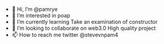 - 👋 Hi, I’m @pamrye
- 👀 I’m interested in poap
- 🌱 I’m currently learning Take an examination of constructor
- 💞️ I’m looking to collaborate on web3.0 High quality project
- 📫 How to reach me twitter @stevevnpam4

<!---
pamrye/pamrye is a ✨ special ✨ repository because its `README.md` (this file) appears on your GitHub profile.
You can click the Preview link to take a look at your changes.
--->
